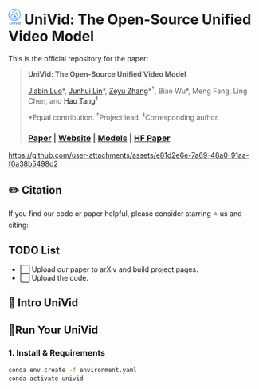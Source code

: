# <img src="https://github.com/AIGeeksGroup/UniVid/blob/website/assets/univid_logo.png" alt="logo" width="25"/> UniVid: The Open-Source Unified Video Model
This is the official repository for the paper:
> **UniVid: The Open-Source Unified Video Model**
>
> [Jiabin Luo](https://king-play.github.io/)\*, [Junhui Lin](https://github.com/kmp1001)\*, [Zeyu Zhang](https://steve-zeyu-zhang.github.io/)\*<sup>†</sup>, Biao Wu\*, Meng Fang, Ling Chen, and [Hao Tang](https://ha0tang.github.io/)<sup>‡</sup>  
>
> *Equal contribution. <sup>†</sup>Project lead. <sup>‡</sup>Corresponding author.
>
> ### [Paper]() | [Website](https://aigeeksgroup.github.io/UniVid) | [Models](https://huggingface.co/AIGeeksGroup/UniVid) | [HF Paper]()


https://github.com/user-attachments/assets/e81d2e6e-7a69-48a0-91aa-f0a38b5498d2





## ✏️ Citation

If you find our code or paper helpful, please consider starring ⭐ us and citing:



## TODO List

- ⬜️ Upload our paper to arXiv and build project pages.
- ⬜️ Upload the code.

## 🏃 Intro UniVid

## 🔧Run Your UniVid

### 1. Install & Requirements

```bash
conda env create -f environment.yaml
conda activate univid
```
